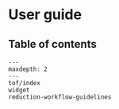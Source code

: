 # User guide

## Table of contents

```{toctree}
---
maxdepth: 2
---
tof/index
widget
reduction-workflow-guidelines
```
